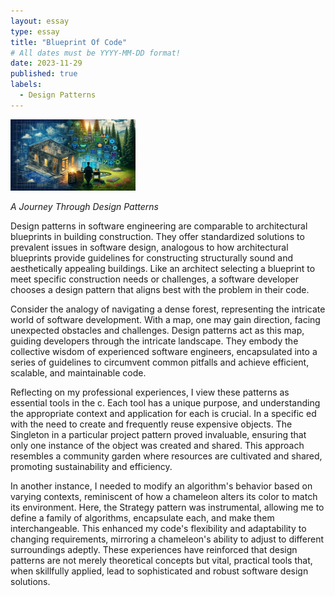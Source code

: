 ```yaml
---
layout: essay
type: essay
title: "Blueprint Of Code"
# All dates must be YYYY-MM-DD format!
date: 2023-11-29
published: true
labels:
  - Design Patterns
---
```


<img width="200px" class="rounded float-start pe-4" src="../img/DesignPattern.jpg">

*A Journey Through Design Patterns*

  Design patterns in software engineering are comparable to architectural blueprints in building construction. They offer standardized solutions to prevalent issues in software design, analogous to how architectural blueprints provide guidelines for constructing structurally sound and aesthetically appealing buildings. Like an architect selecting a blueprint to meet specific construction needs or challenges, a software developer chooses a design pattern that aligns best with the problem in their code.

  Consider the analogy of navigating a dense forest, representing the intricate world of software development. With a map, one may gain direction, facing unexpected obstacles and challenges. Design patterns act as this map, guiding developers through the intricate landscape. They embody the collective wisdom of experienced software engineers, encapsulated into a series of guidelines to circumvent common pitfalls and achieve efficient, scalable, and maintainable code.

  Reflecting on my professional experiences, I view these patterns as essential tools in the c. Each tool has a unique purpose, and understanding the appropriate context and application for each is crucial. In a specific ed with the need to create and frequently reuse expensive objects. The Singleton in a particular project pattern proved invaluable, ensuring that only one instance of the object was created and shared. This approach resembles a community garden where resources are cultivated and shared, promoting sustainability and efficiency.

  In another instance, I needed to modify an algorithm's behavior based on varying contexts, reminiscent of how a chameleon alters its color to match its environment. Here, the Strategy pattern was instrumental, allowing me to define a family of algorithms, encapsulate each, and make them interchangeable. This enhanced my code's flexibility and adaptability to changing requirements, mirroring a chameleon's ability to adjust to different surroundings adeptly. These experiences have reinforced that design patterns are not merely theoretical concepts but vital, practical tools that, when skillfully applied, lead to sophisticated and robust software design solutions.
 
